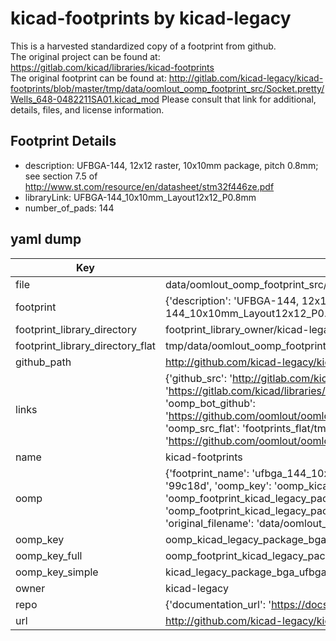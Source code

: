 # kicad-footprints by kicad-legacy  
This is a harvested standardized copy of a footprint from github.  
The original project can be found at:  
https://gitlab.com/kicad/libraries/kicad-footprints  
The original footprint can be found at:
http://gitlab.com/kicad-legacy/kicad-footprints/blob/master/tmp/data/oomlout_oomp_footprint_src/Socket.pretty/Wells_648-0482211SA01.kicad_mod
Please consult that link for additional, details, files, and license information.  
## Footprint Details
* description: UFBGA-144, 12x12 raster, 10x10mm package, pitch 0.8mm; see section 7.5 of http://www.st.com/resource/en/datasheet/stm32f446ze.pdf  
* libraryLink: UFBGA-144_10x10mm_Layout12x12_P0.8mm  
* number_of_pads: 144  
## yaml dump  
| Key | Value |  
| --- | --- |  
| file | data/oomlout_oomp_footprint_src/kicad-footprints/Package_BGA.pretty/UFBGA-144_10x10mm_Layout12x12_P0.8mm.kicad_mod |  
| footprint | {'description': 'UFBGA-144, 12x12 raster, 10x10mm package, pitch 0.8mm; see section 7.5 of http://www.st.com/resource/en/datasheet/stm32f446ze.pdf', 'libraryLink': 'UFBGA-144_10x10mm_Layout12x12_P0.8mm', 'number_of_pads': 144} |  
| footprint_library_directory | footprint_library_owner/kicad-legacy_kicad-footprints |  
| footprint_library_directory_flat | tmp/data/oomlout_oomp_footprint_src/footprints_flat/kicad_legacy_package_bga_ufbga_144_10x10mm_layout12x12_p0_8mm/working |  
| github_path | http://github.com/kicad-legacy/kicad-footprints/blob/master/tmp/data/oomlout_oomp_footprint_src/Package_BGA.pretty/UFBGA-144_10x10mm_Layout12x12_P0.8mm.kicad_mod |  
| links | {'github_src': 'http://gitlab.com/kicad-legacy/kicad-footprints/blob/master/tmp/data/oomlout_oomp_footprint_src/Socket.pretty/Wells_648-0482211SA01.kicad_mod', 'github_src_repo': 'https://gitlab.com/kicad/libraries/kicad-footprints', 'oomp_bot': 'tmp/data/oomlout_oomp_footprint_src/footprints/kicad_legacy_package_bga_ufbga_144_10x10mm_layout12x12_p0_8mm/working', 'oomp_bot_github': 'https://github.com/oomlout/oomlout_oomp_footprint_bot/tree/main/tmp/data/oomlout_oomp_footprint_src/footprints/kicad_legacy_package_bga_ufbga_144_10x10mm_layout12x12_p0_8mm/working', 'oomp_src_flat': 'footprints_flat/tmp/data/oomlout_oomp_footprint_src/footprints_flat/kicad_legacy_package_bga_ufbga_144_10x10mm_layout12x12_p0_8mm/working', 'oomp_src_flat_github': 'https://github.com/oomlout/oomlout_oomp_footprint_src/tree/main/tmp/data/oomlout_oomp_footprint_src/footprints_flat/kicad_legacy_package_bga_ufbga_144_10x10mm_layout12x12_p0_8mm/working'} |  
| name | kicad-footprints |  
| oomp | {'footprint_name': 'ufbga_144_10x10mm_layout12x12_p0_8mm', 'library_name': 'package_bga', 'md5': '99c18dc229eab490f91782e88479dbcd', 'md5_10': '99c18dc229', 'md5_5': '99c18', 'md5_6': '99c18d', 'oomp_key': 'oomp_kicad_legacy_package_bga_ufbga_144_10x10mm_layout12x12_p0_8mm', 'oomp_key_extra': 'oomp_footprint_kicad_legacy_package_bga_ufbga_144_10x10mm_layout12x12_p0_8mm', 'oomp_key_full': 'oomp_footprint_kicad_legacy_package_bga_ufbga_144_10x10mm_layout12x12_p0_8mm_99c18d', 'oomp_key_simple': 'kicad_legacy_package_bga_ufbga_144_10x10mm_layout12x12_p0_8mm', 'original_filename': 'data/oomlout_oomp_footprint_src/kicad-footprints/Package_BGA.pretty/UFBGA-144_10x10mm_Layout12x12_P0.8mm.kicad_mod', 'owner_name': 'kicad_legacy'} |  
| oomp_key | oomp_kicad_legacy_package_bga_ufbga_144_10x10mm_layout12x12_p0_8mm |  
| oomp_key_full | oomp_footprint_kicad_legacy_package_bga_ufbga_144_10x10mm_layout12x12_p0_8mm |  
| oomp_key_simple | kicad_legacy_package_bga_ufbga_144_10x10mm_layout12x12_p0_8mm |  
| owner | kicad-legacy |  
| repo | {'documentation_url': 'https://docs.github.com/rest/repos/repos#get-a-repository', 'message': 'Not Found'} |  
| url | http://github.com/kicad-legacy/kicad-footprints |  


